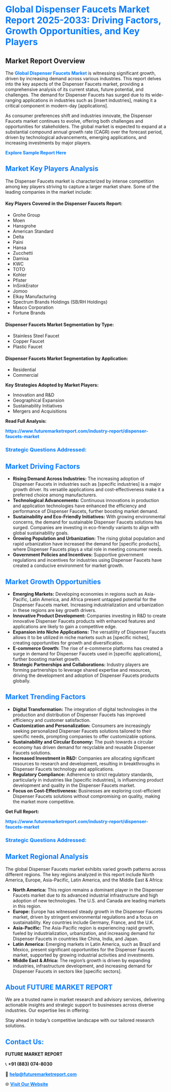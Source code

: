 <h1 style="color: #007BFF;">Global Dispenser Faucets Market Report 2025-2033: Driving Factors, Growth Opportunities, and Key Players</h1>

<section id="overview">
<h2>Market Report Overview</h2>
<p>The <a href="https://www.futuremarketreport.com/industry-report/dispenser-faucets-market" style="color: #007BFF; text-decoration: none;"><strong>Global Dispenser Faucets Market</strong></a> is witnessing significant growth, driven by increasing demand across various industries. This report delves into the key aspects of the Dispenser Faucets market, providing a comprehensive analysis of its current status, future potential, and challenges. The demand for Dispenser Faucets has surged due to its wide-ranging applications in industries such as [insert industries], making it a critical component in modern-day [applications].</p>
<p>As consumer preferences shift and industries innovate, the Dispenser Faucets market continues to evolve, offering both challenges and opportunities for stakeholders. The global market is expected to expand at a substantial compound annual growth rate (CAGR) over the forecast period, driven by technological advancements, emerging applications, and increasing investments by major players.</p>
</section>

<section id="overview">
<p><a href="https://www.futuremarketreport.com/request-sample/reportId=52130" style="color: #007BFF; text-decoration: none;"><strong>Explore Sample Report Here</strong></a></p>
</section>

<section id="key-players">
<h2 style="color: #007BFF;">Market Key Players Analysis</h2>
<p>The Dispenser Faucets market is characterized by intense competition among key players striving to capture a larger market share. Some of the leading companies in the market include:</p>
<h4>Key Players Covered in the Dispenser Faucets Report:</h4>
<ul><li>Grohe Group</li><li>Moen</li><li>Hansgrohe</li><li>American Standard</li><li>Delta</li><li>Paini</li><li>Hansa</li><li>Zucchetti</li><li>Damixa</li><li>KWC</li><li>TOTO</li><li>Kohler</li><li>Pfister</li><li>InSinkErator</li><li>Jomoo</li><li>Elkay Manufacturing</li><li>Spectrum Brands Holdings (SB/RH Holdings)</li><li>Masco Corporation</li><li>Fortune Brands</li></ul>
<h4>Dispenser Faucets Market Segmentation by Type:</h4>
<ul><li>Stainless Steel Faucet</li><li>Copper Faucet</li><li>Plastic Faucet</li></ul>

<h4>Dispenser Faucets Market Segmentation by Application:</h4>
<ul><li>Residential</li><li>Commercial</li></ul>
<p><strong>Key Strategies Adopted by Market Players:</strong></p>
<ul>
<li>Innovation and R&D</li>
<li>Geographical Expansion</li>
<li>Sustainability Initiatives</li>
<li>Mergers and Acquisitions</li>
</ul>
</section>

<section>
<p><strong>Read Full Analysis: </strong></p><a href="https://www.futuremarketreport.com/industry-report/dispenser-faucets-market" style="color: #007BFF; text-decoration: none;"><strong>https://www.futuremarketreport.com/industry-report/dispenser-faucets-market</strong></a>
<h3 style="color: #007BFF;">Strategic Questions Addressed:</h3>
</section>

<section id="driving-factors">
<h2 style="color: #007BFF;">Market Driving Factors</h2>
<ul>
<li><strong>Rising Demand Across Industries:</strong> The increasing adoption of Dispenser Faucets in industries such as [specific industries] is a major growth driver. Its versatile applications and cost-effectiveness make it a preferred choice among manufacturers.</li>
<li><strong>Technological Advancements:</strong> Continuous innovations in production and application technologies have enhanced the efficiency and performance of Dispenser Faucets, further boosting market demand.</li>
<li><strong>Sustainability and Eco-Friendly Initiatives:</strong> With growing environmental concerns, the demand for sustainable Dispenser Faucets solutions has surged. Companies are investing in eco-friendly variants to align with global sustainability goals.</li>
<li><strong>Growing Population and Urbanization:</strong> The rising global population and rapid urbanization have increased the demand for [specific products], where Dispenser Faucets plays a vital role in meeting consumer needs.</li>
<li><strong>Government Policies and Incentives:</strong> Supportive government regulations and incentives for industries using Dispenser Faucets have created a conducive environment for market growth.</li>
</ul>
</section>

<section id="growth-opportunities">
<h2 style="color: #007BFF;">Market Growth Opportunities</h2>
<ul>
<li><strong>Emerging Markets:</strong> Developing economies in regions such as Asia-Pacific, Latin America, and Africa present untapped potential for the Dispenser Faucets market. Increasing industrialization and urbanization in these regions are key growth drivers.</li>
<li><strong>Innovative Product Development:</strong> Companies investing in R&D to create innovative Dispenser Faucets products with enhanced features and applications are likely to gain a competitive edge.</li>
<li><strong>Expansion into Niche Applications:</strong> The versatility of Dispenser Faucets allows it to be utilized in niche markets such as [specific niches], creating opportunities for growth and diversification.</li>
<li><strong>E-commerce Growth:</strong> The rise of e-commerce platforms has created a surge in demand for Dispenser Faucets used in [specific applications], further boosting market growth.</li>
<li><strong>Strategic Partnerships and Collaborations:</strong> Industry players are forming partnerships to leverage shared expertise and resources, driving the development and adoption of Dispenser Faucets products globally.</li>
</ul>
</section>

<section id="trending-factors">
<h2 style="color: #007BFF;">Market Trending Factors</h2>
<ul>
<li><strong>Digital Transformation:</strong> The integration of digital technologies in the production and distribution of Dispenser Faucets has improved efficiency and customer satisfaction.</li>
<li><strong>Customization and Personalization:</strong> Consumers are increasingly seeking personalized Dispenser Faucets solutions tailored to their specific needs, prompting companies to offer customizable options.</li>
<li><strong>Sustainability and Circular Economy:</strong> The push towards a circular economy has driven demand for recyclable and reusable Dispenser Faucets solutions.</li>
<li><strong>Increased Investment in R&D:</strong> Companies are allocating significant resources to research and development, resulting in breakthroughs in Dispenser Faucets technology and applications.</li>
<li><strong>Regulatory Compliance:</strong> Adherence to strict regulatory standards, particularly in industries like [specific industries], is influencing product development and quality in the Dispenser Faucets market.</li>
<li><strong>Focus on Cost-Effectiveness:</strong> Businesses are exploring cost-efficient Dispenser Faucets solutions without compromising on quality, making the market more competitive.</li>
</ul>
</section>

<section>
<p><strong>Get Full Report: </strong></p><a href="https://www.futuremarketreport.com/industry-report/dispenser-faucets-market" style="color: #007BFF; text-decoration: none;"><strong>https://www.futuremarketreport.com/industry-report/dispenser-faucets-market</strong></a>
<h3 style="color: #007BFF;">Strategic Questions Addressed:</h3>
</section>


<section id="regional-analysis">
<h2 style="color: #007BFF;">Market Regional Analysis</h2>
<p>The global Dispenser Faucets market exhibits varied growth patterns across different regions. The key regions analyzed in this report include North America, Europe, Asia-Pacific, Latin America, and the Middle East & Africa:</p>
<ul>
<li><strong>North America:</strong> This region remains a dominant player in the Dispenser Faucets market due to its advanced industrial infrastructure and high adoption of new technologies. The U.S. and Canada are leading markets in this region.</li>
<li><strong>Europe:</strong> Europe has witnessed steady growth in the Dispenser Faucets market, driven by stringent environmental regulations and a focus on sustainability. Key countries include Germany, France, and the U.K.</li>
<li><strong>Asia-Pacific:</strong> The Asia-Pacific region is experiencing rapid growth, fueled by industrialization, urbanization, and increasing demand for Dispenser Faucets in countries like China, India, and Japan.</li>
<li><strong>Latin America:</strong> Emerging markets in Latin America, such as Brazil and Mexico, present significant opportunities for the Dispenser Faucets market, supported by growing industrial activities and investments.</li>
<li><strong>Middle East & Africa:</strong> The region’s growth is driven by expanding industries, infrastructure development, and increasing demand for Dispenser Faucets in sectors like [specific sectors].</li>
</ul>
</section>

<footer>
<h2 style="color: #007BFF;">About FUTURE MARKET REPORT</h2>
<p>We are a trusted name in market research and advisory services, delivering actionable insights and strategic support to businesses across diverse industries. Our expertise lies in offering:</p>

<p>Stay ahead in today’s competitive landscape with our tailored research solutions.</p>

<h2 style="color: #007BFF;">Contact Us:</h2>
<p><strong>FUTURE MARKET REPORT</strong></p>
<p>📞 <strong>+91 (883) 074-8030</strong></p>
<p>📧 <strong><a href="mailto:help@futuremarketreport.com" style="color: #007BFF;">help@futuremarketreport.com</a></strong></p>
<p>🌐 <strong><a href="https://www.futuremarketreport.com/" style="color: #007BFF;">Visit Our Website</a></strong></p>
</footer>